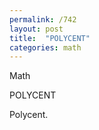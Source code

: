```yaml
---
permalink: /742
layout: post
title:  "POLYCENT"
categories: math
---
```

Math

POLYCENT

Polycent.


